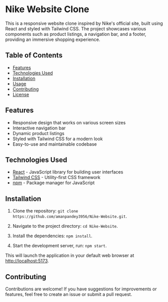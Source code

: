 # Nike Website Clone

This is a responsive website clone inspired by Nike's official site, built using React and styled with Tailwind CSS. The project showcases various components such as product listings, a navigation bar, and a footer, providing an immersive shopping experience.

## Table of Contents

- [Features](#features)
- [Technologies Used](#technologies-used)
- [Installation](#installation)
- [Usage](#usage)
- [Contributing](#contributing)
- [License](#license)

## Features

- Responsive design that works on various screen sizes
- Interactive navigation bar
- Dynamic product listings
- Styled with Tailwind CSS for a modern look
- Easy-to-use and maintainable codebase

## Technologies Used

- [React](https://reactjs.org/) - JavaScript library for building user interfaces
- [Tailwind CSS](https://tailwindcss.com/) - Utility-first CSS framework
- [npm](https://www.npmjs.com/) - Package manager for JavaScript

## Installation

1. Clone the repository: `git clone https://github.com/amanpandey3956/Nike-Website.git`.

2. Navigate to the project directory: `cd Nike-Website`.

3. Install the dependencies: `npm install`.

4. Start the development server, run: `npm start`.

This will launch the application in your default web browser at [http://localhost:5173](http://localhost:5173/).

## Contributing

Contributions are welcome! If you have suggestions for improvements or features, feel free to create an issue or submit a pull request.